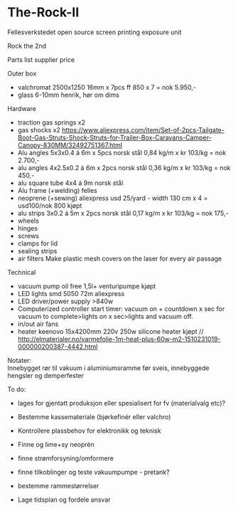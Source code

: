 # The-Rock-II
Fellesverkstedet open source screen printing exposure unit

 

Rock the 2nd
	
Parts list                                            supplier		                        price

Outer box
- valchromat 2500x1250 16mm x 7pcs	                  ff			                            850 x 7 = nok 5.950,-
- glass 6-10mm 						                            henrik, hør om dims

Hardware
- traction gas springs x2
- gas shocks x2				                            		https://www.aliexpress.com/item/Set-of-2pcs-Tailgate-Boot-Gas-Struts-Shock-Struts-for-Trailer-Box-Caravans-Camper-Canopy-830MM/32492751367.html
- Alu angles 5x3x0.4 á 6m x 5pcs		                  norsk stål		                      0,84 kg/m x kr 103/kg = nok 2.700,-
- alu angles 4x2.5x0.2 á 6m x 2pcs                    norsk stål		                      0,36 kg/m x kr 103/kg = nok 450,-
- alu square tube 4x4 á 9m				                    norsk stål		
- Alu frame (+welding)				                        felles			
- neoprene (+sewing)					                        aliexpress		                      usd 25/yard - width 130 cm x 4 = usd100/nok 800 kjøpt
- alu strips 3x0.2 á 5m x 2pcs			                  norsk stål		                      0,17 kg/m x kr 103/kg = nok 175,-
- wheels
- hinges
- screws
- clamps for lid						
- sealing strips						
- air filters							                            Make plastic mesh covers on the laser for every air passage 		

Technical
- vacuum pump oil free 1,5l+			                   venturipumpe kjøpt
- LED lights smd 5050 72m			                       aliexpress
- LED driver/power supply >840w		
- Computerized controller				                     start timer: vacuum on + countdown x sec for vacuum to complete>lights on x sec>lights and vacuum off.
- in/out air fans						
- heater							                               keenovo 15x4200mm 220v 250w silicone heater kjøpt // http://elmaterialer.no/varmefolie-1m-heat-plus-60w-m2-1510231019-000000200387-4442.html


Notater:	
Innebygget rør til vakuum i aluminiumsramme før sveis, innebyggede hengsler og demperfester

To do:
- lages for gjentatt produksjon eller spesialisert for fv (materialvalg etc)?
- Bestemme kassemateriale (bjørkefinér eller valchro)
- Kontrollere plassbehov for elektronikk og teknisk
- Finne og lime+sy neoprén
- finne strømforsyning/omformere
- finne tilkoblinger og teste vakuumpumpe - pretank?
- bestemme rammestørrelser

- Lage tidsplan og fordele ansvar






